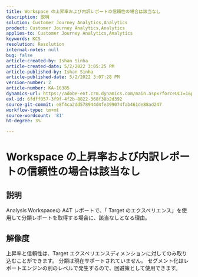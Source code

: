 ```yaml
---
title: Workspace の上昇率および内訳レポートの信頼性の場合は該当なし
description: 説明
solution: Customer Journey Analytics,Analytics
product: Customer Journey Analytics,Analytics
applies-to: Customer Journey Analytics,Analytics
keywords: KCS
resolution: Resolution
internal-notes: null
bug: false
article-created-by: Ishan Sinha
article-created-date: 5/2/2022 3:05:25 PM
article-published-by: Ishan Sinha
article-published-date: 5/2/2022 3:07:28 PM
version-number: 2
article-number: KA-16385
dynamics-url: https://adobe-ent.crm.dynamics.com/main.aspx?forceUCI=1&pagetype=entityrecord&etn=knowledgearticle&id=5a3c4e4a-29ca-ec11-a7b5-6045bd00dca1
exl-id: 6fdff057-3f9f-4f2b-8822-368f38b2d392
source-git-commit: e8f4ca2dd578944d4fe399074fab461de88ad247
workflow-type: tm+mt
source-wordcount: '81'
ht-degree: 3%

---
```


# Workspace の上昇率および内訳レポートの信頼性の場合は該当なし

## 説明


Analysis Workspaceの A4T レポートで、「 Target のエクスペリエンス」を使用して分類レポートを取得する場合に、該当なしとなる理由。


## 解像度


上昇率と信頼性は、Target エクスペリエンスディメンションに対してのみ取り込むことができます。 分類は現在サポートされていません。 セグメント化はレポートエンジンの別のレベルで発生するので、回避策として使用できます。
